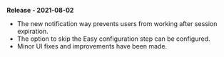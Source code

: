 **Release - 2021-08-02**
* The new notification way prevents users from working after session expiration.
* The option to skip the Easy configuration step can be configured.
* Minor UI fixes and improvements have been made.